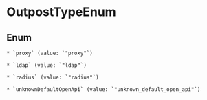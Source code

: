 
# OutpostTypeEnum

## Enum


    * `proxy` (value: `"proxy"`)

    * `ldap` (value: `"ldap"`)

    * `radius` (value: `"radius"`)

    * `unknownDefaultOpenApi` (value: `"unknown_default_open_api"`)



